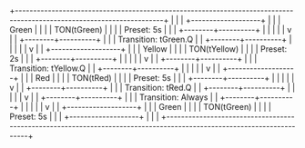 +----------------------------------------------------------------------------------------------------------------------+
|                                                                                                                      |
|                                      +-------------------+                                                             |
|                                      |      Green        |                                                             |
|                                      |   TON(tGreen)     |                                                             |
|                                      |   Preset: 5s      |                                                             |
|                                      +--------+----------+                                                             |
|                                               |                                                                         |
|                                               v                                                                         |
|                                      +--------+----------+                                                             |
|                                      | Transition: tGreen.Q                                                            |
|                                      +--------+----------+                                                             |
|                                               |                                                                         |
|                                               v                                                                         |
|                                      +-------------------+                                                             |
|                                      |      Yellow       |                                                             |
|                                      |   TON(tYellow)    |                                                             |
|                                      |   Preset: 2s      |                                                             |
|                                      +--------+----------+                                                             |
|                                               |                                                                         |
|                                               v                                                                         |
|                                      +--------+----------+                                                             |
|                                      | Transition: tYellow.Q                                                           |
|                                      +--------+----------+                                                             |
|                                               |                                                                         |
|                                               v                                                                         |
|                                      +-------------------+                                                             |
|                                      |       Red         |                                                             |
|                                      |   TON(tRed)       |                                                             |
|                                      |   Preset: 5s      |                                                             |
|                                      +--------+----------+                                                             |
|                                               |                                                                         |
|                                               v                                                                         |
|                                      +--------+----------+                                                             |
|                                      | Transition: tRed.Q                                                              |
|                                      +--------+----------+                                                             |
|                                               |                                                                         |
|                                               v                                                                         |
|                                      +--------+----------+                                                             |
|                                      | Transition: Always                                                            |
|                                      +--------+----------+                                                             |
|                                               |                                                                         |
|                                               v                                                                         |
|                                      +-------------------+                                                             |
|                                      |      Green        |                                                             |
|                                      |   TON(tGreen)     |                                                             |
|                                      |   Preset: 5s      |                                                             |
|                                      +-------------------+                                                             |
|                                                                                                                      |
+----------------------------------------------------------------------------------------------------------------------+
